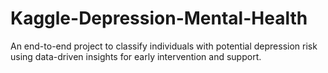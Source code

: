# Kaggle-Depression-Mental-Health
An end-to-end project to classify individuals with potential depression risk using data-driven insights for early intervention and support.
